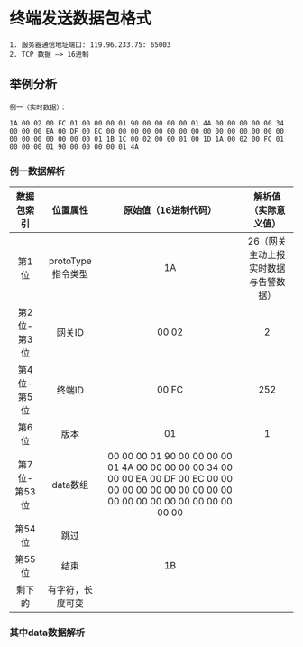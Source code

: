 # 终端发送数据包格式

```text
1. 服务器通信地址端口: 119.96.233.75: 65003
2. TCP 数据 —> 16进制
```

## 举例分析

```text
例一（实时数据）：

1A 00 02 00 FC 01 00 00 00 01 90 00 00 00 00 01 4A 00 00 00 00 00 34
00 00 00 EA 00 DF 00 EC 00 00 00 00 00 00 00 00 00 00 00 00 00 00 00
00 00 00 00 00 00 00 01 1B 1C 00 02 00 00 01 00 1D 1A 00 02 00 FC 01
00 00 00 01 90 00 00 00 00 01 4A
```

### 例一数据解析

|  数据包索引  |     位置属性      |                     原始值（16进制代码）                     |         解析值（实际意义值）         |
| :----------: | :---------------: | :----------------------------------------------------------: | :----------------------------------: |
|    第1位     | protoType指令类型 |                              1A                              | 26（网关主动上报实时数据与告警数据） |
| 第2位-第3位  |      网关ID       |                            00 02                             |                  2                   |
| 第4位-第5位  |      终端ID       |                            00  FC                            |                 252                  |
|    第6位     |       版本        |                              01                              |                  1                   |
| 第7位-第53位 |     data数组      | 00  00 00 01 90 00 00 00 00 01 4A 00 00 00 00 00 34 00 00 00 EA 00 DF 00 EC 00 00  00 00 00 00 00 00 00 00 00 00 00 00 00 00 00 00 00 00 00 00 |                                      |
|    第54位    |       跳过        |                                                              |                                      |
|    第55位    |       结束        |                              1B                              |                                      |
|    剩下的    | 有字符，长度可变  |                                                              |                                      |

### 其中data数据解析

